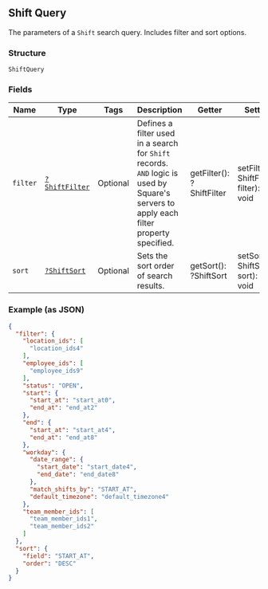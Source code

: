 ## Shift Query

The parameters of a `Shift` search query. Includes filter and sort options.

### Structure

`ShiftQuery`

### Fields

| Name | Type | Tags | Description | Getter | Setter |
|  --- | --- | --- | --- | --- | --- |
| `filter` | [`?ShiftFilter`](/doc/models/shift-filter.md) | Optional | Defines a filter used in a search for `Shift` records. `AND` logic is<br>used by Square's servers to apply each filter property specified. | getFilter(): ?ShiftFilter | setFilter(?ShiftFilter filter): void |
| `sort` | [`?ShiftSort`](/doc/models/shift-sort.md) | Optional | Sets the sort order of search results. | getSort(): ?ShiftSort | setSort(?ShiftSort sort): void |

### Example (as JSON)

```json
{
  "filter": {
    "location_ids": [
      "location_ids4"
    ],
    "employee_ids": [
      "employee_ids9"
    ],
    "status": "OPEN",
    "start": {
      "start_at": "start_at0",
      "end_at": "end_at2"
    },
    "end": {
      "start_at": "start_at4",
      "end_at": "end_at8"
    },
    "workday": {
      "date_range": {
        "start_date": "start_date4",
        "end_date": "end_date8"
      },
      "match_shifts_by": "START_AT",
      "default_timezone": "default_timezone4"
    },
    "team_member_ids": [
      "team_member_ids1",
      "team_member_ids2"
    ]
  },
  "sort": {
    "field": "START_AT",
    "order": "DESC"
  }
}
```

